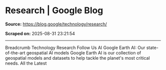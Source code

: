 # Research | Google Blog

**Source:** https://blog.google/technology/research/

**Scraped on:** 2025-08-31 23:21:54

---

Breadcrumb
Technology
Research
Follow Us
AI
Google Earth AI: Our state-of-the-art geospatial AI models
Google Earth AI is our collection of geospatial models and datasets to help tackle the planet's most critical needs.
All the Latest